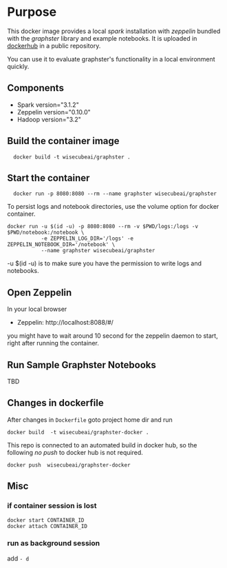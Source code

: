 # Purpose 

This docker image provides a local *spark* installation with *zeppelin* bundled with the *graphster* library and example notebooks.
It is uploaded in [dockerhub](https://hub.docker.com/r/wisecubeai/graphster/) in a public repository.

You can use it to evaluate graphster's functionality in a local environment quickly.

## Components
- Spark version="3.1.2"
- Zeppelin version="0.10.0"
- Hadoop version="3.2"


## Build the container image
```
  docker build -t wisecubeai/graphster .
```
 
## Start the container
```
  docker run -p 8080:8080 --rm --name graphster wisecubeai/graphster
```

To persist logs and notebook directories, use the volume option for docker container.
```
docker run -u $(id -u) -p 8080:8080 --rm -v $PWD/logs:/logs -v $PWD/notebook:/notebook \
           -e ZEPPELIN_LOG_DIR='/logs' -e ZEPPELIN_NOTEBOOK_DIR='/notebook' \
           --name graphster wisecubeai/graphster
```
-u $(id -u) is to make sure you have the permission to write logs and notebooks.


## Open Zeppelin

In your local browser 
- Zeppelin: http://localhost:8088/#/

you might have to wait around 10 second for the zeppelin daemon to start, right after running the container.



## Run Sample Graphster Notebooks

TBD
  

## Changes in dockerfile
 
After changes in `Dockerfile` goto project home dir and run
```
docker build  -t wisecubeai/graphster-docker .
```

This repo is connected to an automated build in docker hub, so the following *no push* to docker hub is not required.
```
docker push  wisecubeai/graphster-docker
```


## Misc

### if container session is lost
```
docker start CONTAINER_ID
docker attach CONTAINER_ID
```

### run as background session
add `- d`
